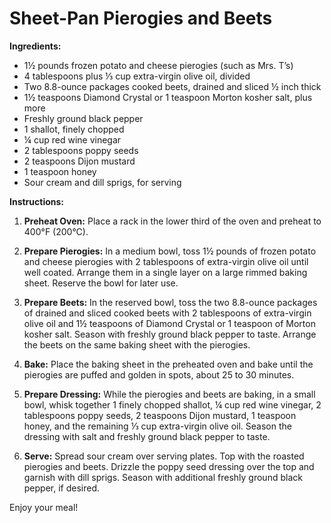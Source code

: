 # Sheet-Pan Pierogies and Beets

**Ingredients:**

- 1½ pounds frozen potato and cheese pierogies (such as Mrs. T’s)
- 4 tablespoons plus ⅓ cup extra-virgin olive oil, divided
- Two 8.8-ounce packages cooked beets, drained and sliced ½ inch thick
- 1½ teaspoons Diamond Crystal or 1 teaspoon Morton kosher salt, plus more
- Freshly ground black pepper
- 1 shallot, finely chopped
- ¼ cup red wine vinegar
- 2 tablespoons poppy seeds
- 2 teaspoons Dijon mustard
- 1 teaspoon honey
- Sour cream and dill sprigs, for serving

**Instructions:**

1. **Preheat Oven:** Place a rack in the lower third of the oven and preheat to 400°F (200°C).

2. **Prepare Pierogies:** In a medium bowl, toss 1½ pounds of frozen potato and cheese pierogies with 2 tablespoons of extra-virgin olive oil until well coated. Arrange them in a single layer on a large rimmed baking sheet. Reserve the bowl for later use.

3. **Prepare Beets:** In the reserved bowl, toss the two 8.8-ounce packages of drained and sliced cooked beets with 2 tablespoons of extra-virgin olive oil and 1½ teaspoons of Diamond Crystal or 1 teaspoon of Morton kosher salt. Season with freshly ground black pepper to taste. Arrange the beets on the same baking sheet with the pierogies.

4. **Bake:** Place the baking sheet in the preheated oven and bake until the pierogies are puffed and golden in spots, about 25 to 30 minutes.

5. **Prepare Dressing:** While the pierogies and beets are baking, in a small bowl, whisk together 1 finely chopped shallot, ¼ cup red wine vinegar, 2 tablespoons poppy seeds, 2 teaspoons Dijon mustard, 1 teaspoon honey, and the remaining ⅓ cup extra-virgin olive oil. Season the dressing with salt and freshly ground black pepper to taste.

6. **Serve:** Spread sour cream over serving plates. Top with the roasted pierogies and beets. Drizzle the poppy seed dressing over the top and garnish with dill sprigs. Season with additional freshly ground black pepper, if desired.

Enjoy your meal!